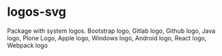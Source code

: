 # logos-svg
Package with system logos. Bootstrap logo, Gitlab logo, Github logo, Java logo, Plone Logo, Apple logo, Windows logo, Android logo, React logo, Webpack logo
